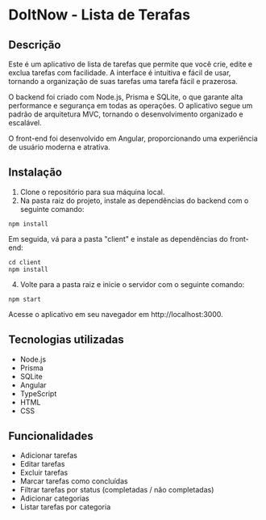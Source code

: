 # DoItNow - Lista de Terafas
## Descrição
Este é um aplicativo de lista de tarefas que permite que você crie, edite e exclua tarefas com facilidade. A interface é intuitiva e fácil de usar, tornando a organização de suas tarefas uma tarefa fácil e prazerosa.

O backend foi criado com Node.js, Prisma e SQLite, o que garante alta performance e segurança em todas as operações. O aplicativo segue um padrão de arquitetura MVC, tornando o desenvolvimento organizado e escalável.

O front-end foi desenvolvido em Angular, proporcionando uma experiência de usuário moderna e atrativa.

## Instalação
1. Clone o repositório para sua máquina local.
2. Na pasta raiz do projeto, instale as dependências do backend com o seguinte comando:

```
npm install

```

Em seguida, vá para a pasta "client" e instale as dependências do front-end:
```
cd client
npm install
```

4. Volte para a pasta raiz e inicie o servidor com o seguinte comando:

```
npm start
```

Acesse o aplicativo em seu navegador em http://localhost:3000.

## Tecnologias utilizadas
* Node.js
* Prisma
* SQLite
* Angular
* TypeScript
* HTML
* CSS

## Funcionalidades
* Adicionar tarefas
* Editar tarefas
* Excluir tarefas
* Marcar tarefas como concluídas
* Filtrar tarefas por status (completadas / não completadas)
* Adicionar categorias
* Listar tarefas por categoria
